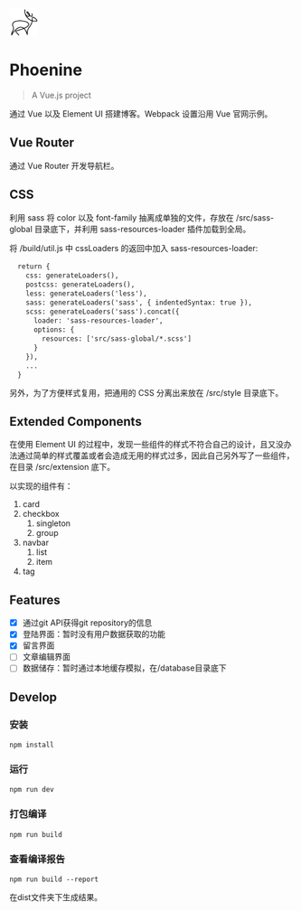 <img src="/showcase/logo.png" height=50>

# Phoenine

> A Vue.js project

通过 Vue 以及 Element UI 搭建博客。Webpack 设置沿用 Vue 官网示例。

## Vue Router

通过 Vue Router 开发导航栏。

## CSS

利用 sass 将 color 以及 font-family 抽离成单独的文件，存放在 /src/sass-global 目录底下，并利用 sass-resources-loader 插件加载到全局。

将 /build/util.js 中 cssLoaders 的返回中加入 sass-resources-loader:

	  return {
	    css: generateLoaders(),
	    postcss: generateLoaders(),
	    less: generateLoaders('less'),
	    sass: generateLoaders('sass', { indentedSyntax: true }),
	    scss: generateLoaders('sass').concat({
	      loader: 'sass-resources-loader',
	      options: {
	        resources: ['src/sass-global/*.scss']
	      }
	    }),
	    ...
	  }

另外，为了方便样式复用，把通用的 CSS 分离出来放在 /src/style 目录底下。

## Extended Components

在使用 Element UI 的过程中，发现一些组件的样式不符合自己的设计，且又没办法通过简单的样式覆盖或者会造成无用的样式过多，因此自己另外写了一些组件，在目录 /src/extension 底下。

以实现的组件有：

1. card
2. checkbox
	1. singleton
	2. group
3. navbar
	1. list
	2. item
4. tag

## Features

- [x] 通过git API获得git repository的信息
- [x] 登陆界面：暂时没有用户数据获取的功能
- [x] 留言界面
- [ ] 文章编辑界面
- [ ] 数据储存：暂时通过本地缓存模拟，在/database目录底下

## Develop

### 安装

	npm install
	
### 运行

	npm run dev
	
### 打包编译

	npm run build
	
### 查看编译报告

	npm run build --report

在dist文件夹下生成结果。
